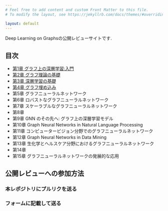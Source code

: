 ```yaml
---
# Feel free to add content and custom Front Matter to this file.
# To modify the layout, see https://jekyllrb.com/docs/themes/#overriding-theme-defaults

layout: default
---
```


Deep Learning on Graphsの公開レビューサイトです.

## 目次
- [第1章 グラフ上の深層学習:入門](./chapters/chap1/chap1.md)
- [第2章 グラフ理論の基礎](./chapters/chap2/chap2.md)
- [第3章 深層学習の基礎](./chapters/chap3/chap3.md)
- [第4章 グラフ埋め込み](./chapters/chap3/chap4.md)
- 第5章 グラフニューラルネットワーク
- 第6章 ロバストなグラフニューラルネットワーク
- 第7章 スケーラブルなグラフニューラルネットワーク
- 第8章 
- 第9章 GNN のその先へ: グラフ上の深層学習モデル
- 第10章 Graph Neural Networks in Natural Language Processing
- 第11章 コンピュータービジョン分野でのグラフニューラルネットワーク
- 第12章 Graph Neural Networks in Data Mining
- 第13章 生化学とヘルスケア分野におけるグラフニューラルネットワーク
- 第14章 
- 第15章 グラフニューラルネットワークの発展的な応用

## 公開レビューへの参加方法
### 本レポジトリにプルリクを送る
### フォームに記載して送る
